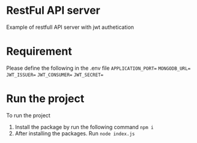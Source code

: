 # RestFul API server
Example of restfull API server with jwt authetication

# Requirement
Please define the following in the .env file
`APPLICATION_PORT=`
`MONGODB_URL=`
`JWT_ISSUER=`
`JWT_CONSUMER=`
`JWT_SECRET=`

# Run the project
To run the project
1. Install the package by run the following command
`npm i`
2. After installing the packages. Run
`node index.js`
